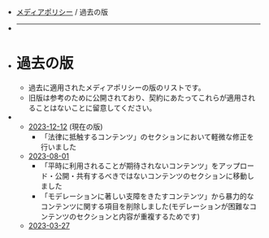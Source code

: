 - [メディアポリシー](policies/media) / 過去の版
- ***
- # 過去の版
	- 過去に適用されたメディアポリシーの版のリストです。
	- 旧版は参考のために公開されており、契約にあたってこれらが適用されることはないことに留意してください。
-
	- [2023-12-12](policies/media/1702306800) (現在の版)
		- 「法律に抵触するコンテンツ」のセクションにおいて軽微な修正を行いました
	- [2023-08-01](policies/media/1690815600)
		- 「平時に利用されることが期待されないコンテンツ」をアップロード・公開・共有するべきではないコンテンツのセクションに移動しました
		- 「モデレーションに著しい支障をきたすコンテンツ」から暴力的なコンテンツに関する項目を削除しました(モデレーションが困難なコンテンツのセクションと内容が重複するためです)
	- [2023-03-27](policies/media/1679842800)